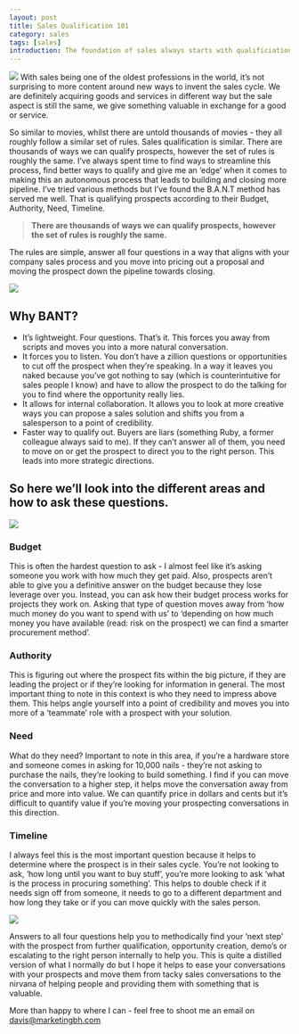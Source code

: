 ```yaml
---
layout: post
title: Sales Qualification 101
category: sales
tags: [sales]
introduction: The foundation of sales always starts with qualificiation.
---
```


<img src="https://images.unsplash.com/photo-1488998427799-e3362cec87c3?ixlib=rb-0.3.5&s=6c4de93ecb1e1d0f6a71e9d7e30e39fb&auto=format&fit=crop&w=1050&q=80">
With sales being one of the oldest professions in the world, it’s not surprising to more content around new ways to invent the sales cycle. We are definitely acquiring goods and services in different way but the sale aspect is still the same, we give something valuable in exchange for a good or service.

So similar to movies, whilst there are untold thousands of movies - they all roughly follow a similar set of rules. Sales qualification is similar. There are thousands of ways we can qualify prospects, however the set of rules is roughly the same. I’ve always spent time to find ways to streamline this process, find better ways to qualify and give me an ‘edge’ when it comes to making this an autonomous process that leads to building and closing more pipeline. I’ve tried various methods but I’ve found the B.A.N.T method has served me well. That is qualifying prospects according to their Budget, Authority, Need, Timeline.

> **There are thousands of ways we can qualify prospects, however the set of rules is roughly the same.**

The rules are simple, answer all four questions in a way that aligns with your company sales process and you move into pricing out a proposal and moving the prospect down the pipeline towards closing.

![](https://images.unsplash.com/photo-1506169894395-36397e4aaee4?ixlib=rb-0.3.5&s=0adf39552a3f95577219a702971860e0&auto=format&fit=crop&w=1050&q=80)

## Why BANT?
* It’s lightweight. Four questions. That’s it. This forces you away from scripts and moves you into a more natural conversation.
* It forces you to listen. You don’t have a zillion questions or opportunities to cut off the prospect when they’re speaking. In a way it leaves you naked because you’ve got nothing to say (which is counterintuitive for sales people I know) and have to allow the prospect to do the talking for you to find where the opportunity really lies.
* It allows for internal collaboration. It allows you to look at more creative ways you can propose a sales solution and shifts you from a salesperson to a point of credibility.
* Faster way to qualify out. Buyers are liars (something Ruby, a former colleague always said to me). If they can’t answer all of them, you need to move on or get the prospect to direct you to the right person. This leads into more strategic directions.

## So here we’ll look into the different areas and how to ask these questions.

![](https://images.unsplash.com/photo-1505238680356-667803448bb6?ixlib=rb-0.3.5&ixid=eyJhcHBfaWQiOjEyMDd9&s=d39fe8df8ff9407562e2f89aec3c1318&auto=format&fit=crop&w=1950&q=80)

### Budget
This is often the hardest question to ask - I almost feel like it’s asking someone you work with how much they get paid. Also, prospects aren’t able to give you a definitive answer on the budget because they lose leverage over you. Instead, you can ask how their budget process works for projects they work on. Asking that type of question moves away from ‘how much money do you want to spend with us’ to ‘depending on how much money you have available (read: risk on the prospect) we can find a smarter procurement method’.

### Authority
This is figuring out where the prospect fits within the big picture, if they are leading the project or if they’re looking for information in general.    The most important thing to note in this context is who they need to impress above them. This helps angle yourself into a point of credibility and moves you into more of a ‘teammate’ role with a prospect with your solution.

### Need
What do they need? Important to note in this area, if you’re a hardware store and someone comes in asking for 10,000 nails - they’re not asking to purchase the nails, they’re looking to build something. I find if you can move the conversation to a higher step, it helps move the conversation away from price and more into value. We can quantify price in dollars and cents but it’s difficult to quantify value if you’re moving your prospecting conversations in this direction.

### Timeline
I always feel this is the most important question because it helps to determine where the prospect is in their sales cycle. You’re not looking to ask, ‘how long until you want to buy stuff’, you’re more looking to ask ‘what is the process in procuring something’. This helps to double check if it needs sign off from someone, it needs to go to a different department and how long they take or if you can move quickly with the sales person.

![](https://images.unsplash.com/photo-1504670073073-6123e39e0754?ixlib=rb-0.3.5&ixid=eyJhcHBfaWQiOjEyMDd9&s=23c233a430f2ca6be8d78f8608b416d5&auto=format&fit=crop&w=1050&q=80)

Answers to all four questions help you to methodically find your ‘next step’ with the prospect from further qualification, opportunity creation, demo’s or escalating to the right person internally to help you. This is quite a distilled version of what I normally do but I hope it helps to ease your conversations with your prospects and move them from tacky sales conversations to the nirvana of helping people and providing them with something that is valuable.

More than happy to where I can - feel free to shoot me an email on <a href="mailto:davis@marketingbh.com">davis@marketingbh.com</a>
